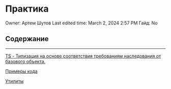 # Практика

Owner: Артем Шутов
Last edited time: March 2, 2024 2:57 PM
Гайд: No

## Содержание

---

[TS - Типизация на основе соответствия требованиям наследования  от базового объекта.](%D0%9F%D1%80%D0%B0%D0%BA%D1%82%D0%B8%D0%BA%D0%B0%208678f3153ec64721baa19238ca866fe1/TS%20-%20%D0%A2%D0%B8%D0%BF%D0%B8%D0%B7%D0%B0%D1%86%D0%B8%D1%8F%20%D0%BD%D0%B0%20%D0%BE%D1%81%D0%BD%D0%BE%D0%B2%D0%B5%20%D1%81%D0%BE%D0%BE%D1%82%D0%B2%D0%B5%D1%82%D1%81%D1%82%D0%B2%D0%B8%D1%8F%20%D1%82%D1%80%D0%B5%D0%B1%D0%BE%D0%B2%D0%B0%D0%BD%D0%B8%D1%8F%D0%BC%20%208a27edbd1cf64da1a451fa11e7b8ee72.md)

[Примеры кода](%D0%9F%D1%80%D0%B0%D0%BA%D1%82%D0%B8%D0%BA%D0%B0%208678f3153ec64721baa19238ca866fe1/%D0%9F%D1%80%D0%B8%D0%BC%D0%B5%D1%80%D1%8B%20%D0%BA%D0%BE%D0%B4%D0%B0%20942b428ac42d49cb96bd107dd856b990.md)

[Утилиты](%D0%9F%D1%80%D0%B0%D0%BA%D1%82%D0%B8%D0%BA%D0%B0%208678f3153ec64721baa19238ca866fe1/%D0%A3%D1%82%D0%B8%D0%BB%D0%B8%D1%82%D1%8B%20b984fda6c7694b9ebcd00ea7cc9bb739.md)